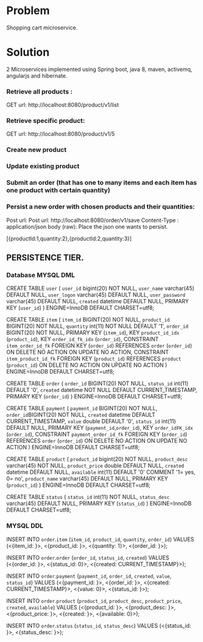 # Problem

Shopping cart microservice.

# Solution

2 Microservices implemented using Spring boot, java 8, maven, activemq, angularjs  and hibernate.



### Retrieve all products :

GET url:  http://localhost:8080/product/v1/list

### Retrieve specific product:

GET url:  http://localhost:8080/product/v1/5

### Create new product

### Update existing product

### Submit an order (that has one to many items and each item has one product with certain quantity)



### Persist a new order with chosen products and their quantities:

Post url: Post url:  http://localhost:8080/order/v1/save
Content-Type : application/json
body (raw): Place the json one wants to persist.

[{productId:1,quantity:2},{productId:2,quantity:3}]


## PERSISTENCE TIER.

### Database MYSQL  DML

CREATE TABLE `user` (
  `user_id` bigint(20) NOT NULL,
  `user_name` varchar(45) DEFAULT NULL,
  `user_logon` varchar(45) DEFAULT NULL,
  `user_password` varchar(45) DEFAULT NULL,
  `created` datetime DEFAULT NULL,
  PRIMARY KEY (`user_id`)
) ENGINE=InnoDB DEFAULT CHARSET=utf8;

CREATE TABLE `item` (
  `item_id` BIGINT(20) NOT NULL,
  `product_id` BIGINT(20) NOT NULL,
  `quantity` int(11) NOT NULL DEFAULT '1',
  `order_id` BIGINT(20) NOT NULL,
  PRIMARY KEY (`item_id`),
  KEY `product_id_idx` (`product_id`),
  KEY `order_id_fk_idx` (`order_id`),
  CONSTRAINT `item_order_id_fk` FOREIGN KEY (`order_id`) REFERENCES `order` (`order_id`) ON DELETE NO ACTION ON UPDATE NO ACTION,
  CONSTRAINT `item_product_id_fk` FOREIGN KEY (`product_id`) REFERENCES `product` (`product_id`) ON DELETE NO ACTION ON UPDATE NO ACTION
) ENGINE=InnoDB DEFAULT CHARSET=utf8;

CREATE TABLE `order` (
  `order_id` BIGINT(20) NOT NULL,
  `status_id` int(11) DEFAULT '0',
  `created` datetime NOT NULL DEFAULT CURRENT_TIMESTAMP,
  PRIMARY KEY (`order_id`)
) ENGINE=InnoDB DEFAULT CHARSET=utf8;

CREATE TABLE `payment` (
  `payment_id` BIGINT(20) NOT NULL,
  `order_id`BIGINT(20) NOT NULL,
  `created` datetime DEFAULT CURRENT_TIMESTAMP,
  `value` double DEFAULT '0',
  `status_id` int(11) DEFAULT NULL,
  PRIMARY KEY (`payment_id`,`order_id`),
  KEY `order_idFK_idx` (`order_id`),
  CONSTRAINT `payment_order_id_fk` FOREIGN KEY (`order_id`) REFERENCES `order` (`order_id`) ON DELETE NO ACTION ON UPDATE NO ACTION
) ENGINE=InnoDB DEFAULT CHARSET=utf8;

CREATE TABLE `product` (
  `product_id` bigint(20) NOT NULL,
  `product_desc` varchar(45) NOT NULL,
  `product_price` double DEFAULT NULL,
  `created` datetime DEFAULT NULL,
  `available` int(11) DEFAULT '0' COMMENT '1= yes, 0= no',
  `product_name` varchar(45) DEFAULT NULL,
  PRIMARY KEY (`product_id`)
) ENGINE=InnoDB DEFAULT CHARSET=utf8;

CREATE TABLE `status` (
  `status_id` int(11) NOT NULL,
  `status_desc` varchar(45) DEFAULT NULL,
  PRIMARY KEY (`status_id`)
) ENGINE=InnoDB DEFAULT CHARSET=utf8;



### MYSQL DDL


INSERT INTO `order`.`item`
(`item_id`,
`product_id`,
`quantity`,
`order_id`)
VALUES
(<{item_id: }>,
<{product_id: }>,
<{quantity: 1}>,
<{order_id: }>);



INSERT INTO `order`.`order`
(`order_id`,
`status_id`,
`created`)
VALUES
(<{order_id: }>,
<{status_id: 0}>,
<{created: CURRENT_TIMESTAMP}>);



INSERT INTO `order`.`payment`
(`payment_id`,
`order_id`,
`created`,
`value`,
`status_id`)
VALUES
(<{payment_id: }>,
<{order_id: }>,
<{created: CURRENT_TIMESTAMP}>,
<{value: 0}>,
<{status_id: }>);



INSERT INTO `order`.`product`
(`product_id`,
`product_desc`,
`product_price`,
`created`,
`available`)
VALUES
(<{product_id: }>,
<{product_desc: }>,
<{product_price: }>,
<{created: }>,
<{available: 0}>);



INSERT INTO `order`.`status`
(`status_id`,
`status_desc`)
VALUES
(<{status_id: }>,
<{status_desc: }>);
